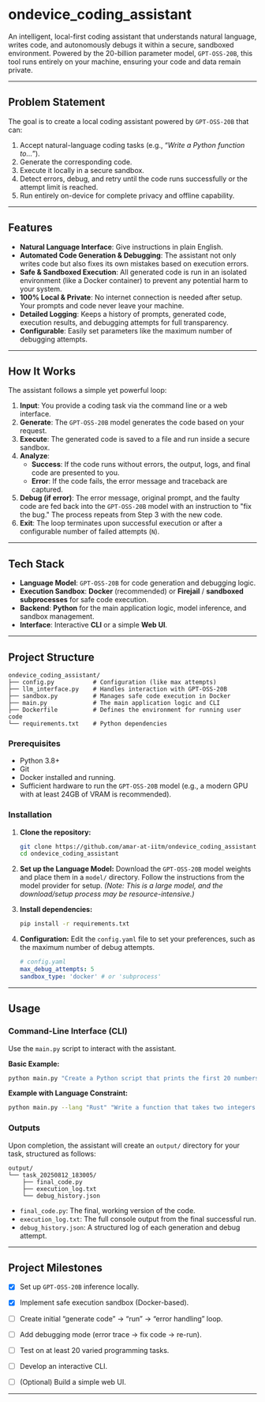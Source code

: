 # ondevice_coding_assistant

An intelligent, local-first coding assistant that understands natural language, writes code, and autonomously debugs it within a secure, sandboxed environment. Powered by the 20-billion parameter model, `GPT-OSS-20B`, this tool runs entirely on your machine, ensuring your code and data remain private.

---

##  Problem Statement

The goal is to create a local coding assistant powered by `GPT-OSS-20B` that can:
1.  Accept natural-language coding tasks (e.g., “*Write a Python function to…*”).
2.  Generate the corresponding code.
3.  Execute it locally in a secure sandbox.
4.  Detect errors, debug, and retry until the code runs successfully or the attempt limit is reached.
5.  Run entirely on-device for complete privacy and offline capability.

---

## Features

* **Natural Language Interface**: Give instructions in plain English.
* **Automated Code Generation & Debugging**: The assistant not only writes code but also fixes its own mistakes based on execution errors.
* **Safe & Sandboxed Execution**: All generated code is run in an isolated environment (like a Docker container) to prevent any potential harm to your system.
* **100% Local & Private**: No internet connection is needed after setup. Your prompts and code never leave your machine.
* **Detailed Logging**: Keeps a history of prompts, generated code, execution results, and debugging attempts for full transparency.
* **Configurable**: Easily set parameters like the maximum number of debugging attempts.

---

##  How It Works

The assistant follows a simple yet powerful loop:

1.  **Input**: You provide a coding task via the command line or a web interface.
2.  **Generate**: The `GPT-OSS-20B` model generates the code based on your request.
3.  **Execute**: The generated code is saved to a file and run inside a secure sandbox.
4.  **Analyze**:
    * **Success**: If the code runs without errors, the output, logs, and final code are presented to you.
    * **Error**: If the code fails, the error message and traceback are captured.
5.  **Debug (if error)**: The error message, original prompt, and the faulty code are fed back into the `GPT-OSS-20B` model with an instruction to "fix the bug." The process repeats from Step 3 with the new code.
6.  **Exit**: The loop terminates upon successful execution or after a configurable number of failed attempts (`N`).



---

##  Tech Stack

* **Language Model**: `GPT-OSS-20B` for code generation and debugging logic.
* **Execution Sandbox**: **Docker** (recommended) or **Firejail** / **sandboxed subprocesses** for safe code execution.
* **Backend**: **Python** for the main application logic, model inference, and sandbox management.
* **Interface**: Interactive **CLI** or a simple **Web UI**.

---

## Project Structure
```
ondevice_coding_assistant/
├── config.py           # Configuration (like max attempts)
├── llm_interface.py    # Handles interaction with GPT-OSS-20B
├── sandbox.py          # Manages safe code execution in Docker
├── main.py             # The main application logic and CLI
├── Dockerfile          # Defines the environment for running user code
└── requirements.txt    # Python dependencies
```

### Prerequisites

* Python 3.8+
* Git
* Docker installed and running.
* Sufficient hardware to run the `GPT-OSS-20B` model (e.g., a modern GPU with at least 24GB of VRAM is recommended).

### Installation

1.  **Clone the repository:**
    ```bash
    git clone https://github.com/amar-at-iitm/ondevice_coding_assistant
    cd ondevice_coding_assistant
    ```

2.  **Set up the Language Model:**
    Download the `GPT-OSS-20B` model weights and place them in a `model/` directory. Follow the instructions from the model provider for setup.
    *(Note: This is a large model, and the download/setup process may be resource-intensive.)*

3.  **Install dependencies:**
    ```bash
    pip install -r requirements.txt
    ```

4.  **Configuration:**
    Edit the `config.yaml` file to set your preferences, such as the maximum number of debug attempts.
    ```yaml
    # config.yaml
    max_debug_attempts: 5
    sandbox_type: 'docker' # or 'subprocess'
    ```

---

##  Usage

### Command-Line Interface (CLI)

Use the `main.py` script to interact with the assistant.

**Basic Example:**
```bash
python main.py "Create a Python script that prints the first 20 numbers of the Fibonacci sequence."
````

**Example with Language Constraint:**

```bash
python main.py --lang "Rust" "Write a function that takes two integers and returns their sum."
```

### Outputs

Upon completion, the assistant will create an `output/` directory for your task, structured as follows:

```
output/
└── task_20250812_183005/
    ├── final_code.py
    ├── execution_log.txt
    └── debug_history.json
```

  * `final_code.py`: The final, working version of the code.
  * `execution_log.txt`: The full console output from the final successful run.
  * `debug_history.json`: A structured log of each generation and debug attempt.

-----

## Project Milestones

  - [x] Set up `GPT-OSS-20B` inference locally.
  - [x] Implement safe execution sandbox (Docker-based).
  - [ ] Create initial “generate code” → “run” → “error handling” loop.
  - [ ] Add debugging mode (error trace → fix code → re-run).
  - [ ] Test on at least 20 varied programming tasks.
  - [ ] Develop an interactive CLI.
  - [ ] (Optional) Build a simple web UI.


-----
